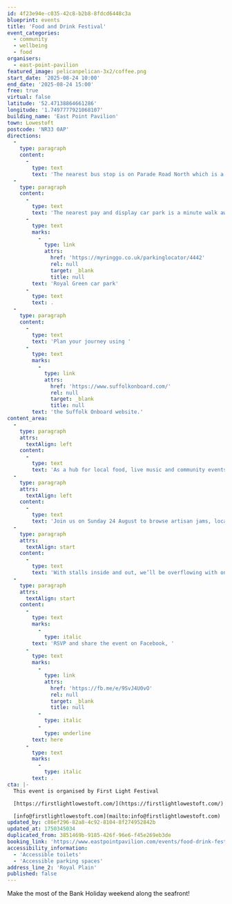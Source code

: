 ```yaml
---
id: 4f23e94e-c035-42c8-b2b8-8fdcd6448c3a
blueprint: events
title: 'Food and Drink Festival'
event_categories:
  - community
  - wellbeing
  - food
organisers:
  - east-point-pavilion
featured_image: pelicanpelican-3x2/coffee.png
start_date: '2025-08-24 10:00'
end_date: '2025-08-24 15:00'
free: true
virtual: false
latitude: '52.47138864661286'
longitude: '1.7497777921068107'
building_name: 'East Point Pavilion'
town: Lowestoft
postcode: 'NR33 0AP'
directions:
  -
    type: paragraph
    content:
      -
        type: text
        text: 'The nearest bus stop is on Parade Road North which is a three minute walk from East Point Pavilion. There is a selection of buses which connect us to the town centre for example, No X2, X22 and 109.'
  -
    type: paragraph
    content:
      -
        type: text
        text: 'The nearest pay and display car park is a minute walk away at '
      -
        type: text
        marks:
          -
            type: link
            attrs:
              href: 'https://myringgo.co.uk/parkinglocator/4442'
              rel: null
              target: _blank
              title: null
        text: 'Royal Green car park'
      -
        type: text
        text: .
  -
    type: paragraph
    content:
      -
        type: text
        text: 'Plan your journey using '
      -
        type: text
        marks:
          -
            type: link
            attrs:
              href: 'https://www.suffolkonboard.com/'
              rel: null
              target: _blank
              title: null
        text: 'the Suffolk Onboard website.'
content_area:
  -
    type: paragraph
    attrs:
      textAlign: left
    content:
      -
        type: text
        text: 'As a hub for local food, live music and community events we’re pleased to be putting on another fantastic FREE event for the people of Lowestoft! '
  -
    type: paragraph
    attrs:
      textAlign: left
    content:
      -
        type: text
        text: 'Join us on Sunday 24 August to browse artisan jams, local spirits, baked goods, vegan treats and much more, as we commemorate our very first Food and Drink Festival.'
  -
    type: paragraph
    attrs:
      textAlign: start
    content:
      -
        type: text
        text: 'With stalls inside and out, we’ll be overflowing with only the best food & drink this Summer - this is one you won’t want to miss!'
  -
    type: paragraph
    attrs:
      textAlign: start
    content:
      -
        type: text
        marks:
          -
            type: italic
        text: 'RSVP and share the event on Facebook, '
      -
        type: text
        marks:
          -
            type: link
            attrs:
              href: 'https://fb.me/e/9SvJ4U0vO'
              rel: null
              target: _blank
              title: null
          -
            type: italic
          -
            type: underline
        text: here
      -
        type: text
        marks:
          -
            type: italic
        text: .
cta: |-
  This event is organised by First Light Festival

  [https://firstlightlowestoft.com/](https://firstlightlowestoft.com/)

  [info@firstlightlowestoft.com](mailto:info@firstlightlowestoft.com)
updated_by: c86ef296-82a8-4c92-8104-8f274952842b
updated_at: 1750345034
duplicated_from: 3851469b-9185-426f-96e6-f45e269eb3de
booking_link: 'https://www.eastpointpavilion.com/events/food-drink-festival'
accessibility_information:
  - 'Accessible toilets'
  - 'Accessible parking spaces'
address_line_2: 'Royal Plain'
published: false
---
```

Make the most of the Bank Holiday weekend along the seafront!